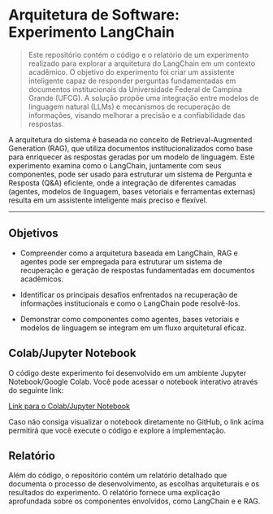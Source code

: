 # Arquitetura de Software: Experimento LangChain

> Este repositório contém o código e o relatório de um experimento realizado para explorar a arquitetura do LangChain em um contexto acadêmico. O objetivo do experimento foi criar um assistente inteligente capaz de responder perguntas fundamentadas em documentos institucionais da Universidade Federal de Campina Grande (UFCG). A solução propõe uma integração entre modelos de linguagem natural (LLMs) e mecanismos de recuperação de informações, visando melhorar a precisão e a confiabilidade das respostas.

A arquitetura do sistema é baseada no conceito de Retrieval-Augmented Generation (RAG), que utiliza documentos institucionalizados como base para enriquecer as respostas geradas por um modelo de linguagem. Este experimento examina como o LangChain, juntamente com seus componentes, pode ser usado para estruturar um sistema de Pergunta e Resposta (Q&A) eficiente, onde a integração de diferentes camadas (agentes, modelos de linguagem, bases vetoriais e ferramentas externas) resulta em um assistente inteligente mais preciso e flexível.

---

## Objetivos

* Compreender como a arquitetura baseada em LangChain, RAG e agentes pode ser empregada para estruturar um sistema de recuperação e geração de respostas fundamentadas em documentos acadêmicos.

* Identificar os principais desafios enfrentados na recuperação de informações institucionais e como o LangChain pode resolvê-los.

* Demonstrar como componentes como agentes, bases vetoriais e modelos de linguagem se integram em um fluxo arquitetural eficaz.

## Colab/Jupyter Notebook

O código deste experimento foi desenvolvido em um ambiente Jupyter Notebook/Google Colab. Você pode acessar o notebook interativo através do seguinte link:

[Link para o Colab/Jupyter Notebook](https://colab.research.google.com/drive/1AVCRfA9jQPbtQsNYk1dn--W7T0Wwgi2o?usp=sharing)

Caso não consiga visualizar o notebook diretamente no GitHub, o link acima permitirá que você execute o código e explore a implementação.

## Relatório

Além do código, o repositório contém um relatório detalhado que documenta o processo de desenvolvimento, as escolhas arquiteturais e os resultados do experimento. O relatório fornece uma explicação aprofundada sobre os componentes envolvidos, como LangChain e e RAG.
